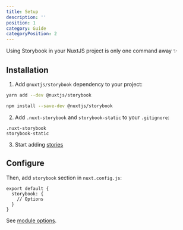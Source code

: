 ```yaml
---
title: Setup
description: ''
position: 1
category: Guide
categoryPosition: 2
---
```


Using Storybook in your NuxtJS project is only one command away ✨

## Installation

1. Add `@nuxtjs/storybook` dependency to your project:

<code-group>
  <code-block label="Yarn" active>

  ```bash
  yarn add --dev @nuxtjs/storybook
  ```

  </code-block>
  <code-block label="NPM">

  ```bash
  npm install --save-dev @nuxtjs/storybook
  ```

  </code-block>
</code-group>


2. Add `.nuxt-storybook` and `storybook-static` to your `.gitignore`:

```bash{}[.gitignore]
.nuxt-storybook
storybook-static
```

3. Start adding [stories](/usage)

## Configure

Then, add `storybook` section in `nuxt.config.js`:

```js[nuxt.config.js]
export default {
  storybook: {
    // Options
  }
}
```

See [module options](/options).
